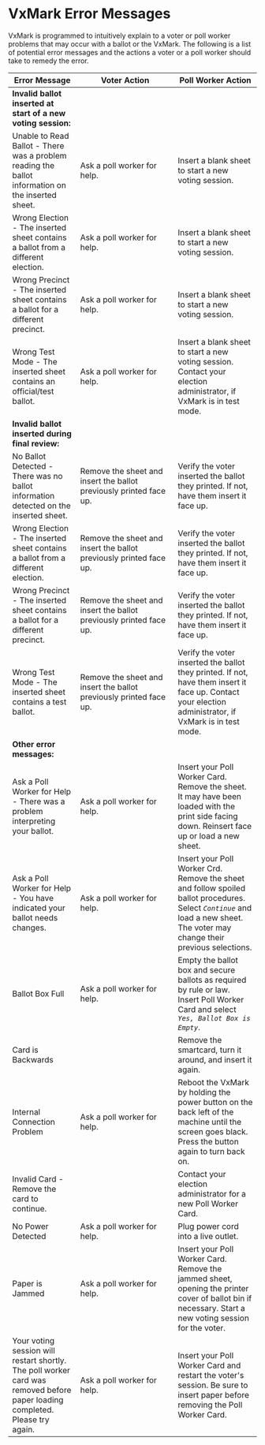 # VxMark Error Messages

VxMark is programmed to intuitively explain to a voter or poll worker problems that may occur with a ballot or the VxMark.  The following is a list of potential error messages and the actions a voter or a poll worker should take to remedy the error.

<table><thead><tr><th>Error Message</th><th width="182">Voter Action</th><th>Poll Worker Action</th></tr></thead><tbody><tr><td><strong>Invalid ballot inserted at start of a new voting session:</strong></td><td></td><td></td></tr><tr><td>Unable to Read Ballot - There was a problem reading the ballot information on the inserted sheet. </td><td>Ask a poll worker for help.</td><td>Insert a blank sheet to start a new voting session. </td></tr><tr><td>Wrong Election - The inserted sheet contains a ballot from a different election. </td><td>Ask a poll worker for help.</td><td>Insert a blank sheet to start a new voting session. </td></tr><tr><td>Wrong Precinct - The inserted sheet contains a ballot for a different precinct.</td><td>Ask a poll worker for help.</td><td>Insert a blank sheet to start a new voting session. </td></tr><tr><td>Wrong Test Mode - The inserted sheet contains an official/test ballot.</td><td>Ask a poll worker for help.</td><td>Insert a blank sheet to start a new voting session. Contact your election administrator, if VxMark is in test mode.</td></tr><tr><td><strong>Invalid ballot inserted during final review:</strong></td><td></td><td></td></tr><tr><td>No Ballot Detected - There was no ballot information detected on the inserted sheet.  </td><td>Remove the sheet and insert the ballot previously printed face up. </td><td>Verify the voter inserted the ballot they printed. If not, have them insert it face up.</td></tr><tr><td>Wrong Election - The inserted sheet contains a ballot from a different election. </td><td>Remove the sheet and insert the ballot previously printed face up. </td><td>Verify the voter inserted the ballot they printed. If not, have them insert it face up. </td></tr><tr><td>Wrong Precinct - The inserted sheet contains a ballot for a different precinct.</td><td>Remove the sheet and insert the ballot previously printed face up. </td><td>Verify the voter inserted the ballot they printed. If not, have them insert it face up. </td></tr><tr><td>Wrong Test Mode - The inserted sheet contains a test ballot. </td><td>Remove the sheet and insert the ballot previously printed face up. </td><td>Verify the voter inserted the ballot they printed. If not, have them insert it face up. Contact your election administrator, if VxMark is in test mode.</td></tr><tr><td><strong>Other error messages:</strong></td><td></td><td></td></tr><tr><td>Ask a Poll Worker for Help - There was a problem interpreting your ballot.</td><td>Ask a poll worker for help.</td><td>Insert your Poll Worker Card. Remove the sheet. It may have been loaded with the print side facing down. Reinsert face up or load a new sheet. </td></tr><tr><td>Ask a Poll Worker for Help - You have indicated your ballot needs changes. </td><td>Ask a poll worker for help.</td><td>Insert your Poll Worker Crd. Remove the sheet and follow spoiled ballot procedures. Select <em><code>Continue</code></em> and load a new  sheet. The voter may change their previous selections.</td></tr><tr><td>Ballot Box Full</td><td>Ask a poll worker for help.</td><td>Empty the ballot box and secure ballots as required by rule or law. Insert Poll Worker Card and select <em><code>Yes, Ballot Box is Empty</code></em>.</td></tr><tr><td>Card is Backwards</td><td></td><td>Remove the smartcard, turn it around, and insert it again.</td></tr><tr><td>Internal Connection Problem</td><td>Ask a poll worker for help.</td><td>Reboot the VxMark by holding the power button on the back left of the machine until the screen goes black. Press the button again to turn back on. </td></tr><tr><td>Invalid Card - Remove the card to continue. </td><td></td><td>Contact your election administrator for a new Poll Worker Card.</td></tr><tr><td>No Power Detected</td><td>Ask a poll worker for help.</td><td>Plug power cord into a live outlet.</td></tr><tr><td>Paper is Jammed</td><td>Ask a poll worker for help.</td><td>Insert your Poll Worker Card. Remove the jammed sheet, opening the printer cover of ballot bin if necessary. Start a new voting session for the voter. </td></tr><tr><td>Your voting session will restart shortly. The poll worker card was removed before paper loading completed. Please try again. </td><td>Ask a poll worker for help.</td><td>Insert your Poll Worker Card and restart the voter's session. Be sure to insert paper before removing the Poll Worker Card.</td></tr></tbody></table>

